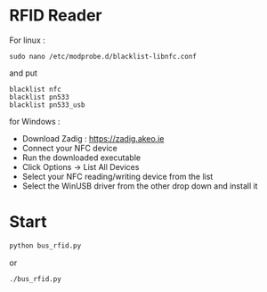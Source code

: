 # RFID Reader

For linux :

```shell
sudo nano /etc/modprobe.d/blacklist-libnfc.conf
```

and put

```shell
blacklist nfc
blacklist pn533
blacklist pn533_usb
```

for Windows :

- Download Zadig : https://zadig.akeo.ie
- Connect your NFC device
- Run the downloaded executable
- Click Options -> List All Devices
- Select your NFC reading/writing device from the list
- Select the WinUSB driver from the other drop down and install it

# Start

```zsh
python bus_rfid.py
```

or

```zsh
./bus_rfid.py
```

